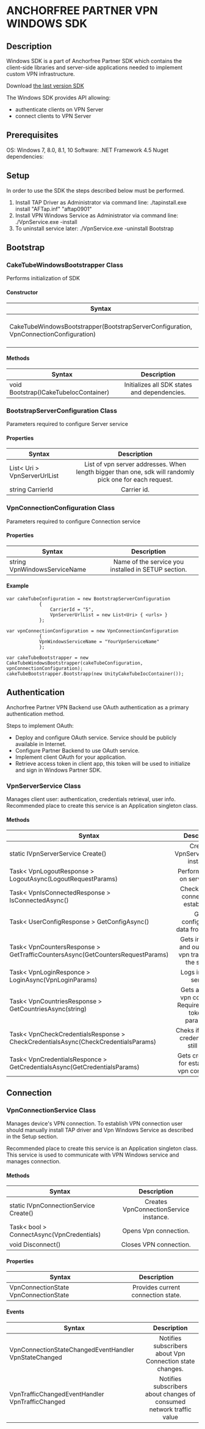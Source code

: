 # ANCHORFREE PARTNER VPN WINDOWS SDK

## Description
Windows SDK is a part of Anchorfree Partner SDK which contains the client-side libraries and server-side applications needed to implement custom VPN infrastructure.

Download [the last version SDK](https://firebasestorage.googleapis.com/v0/b/web-portal-for-partners.appspot.com/o/products%2FCakeTubeSDK_Win_version_1.2.2.70_signed.zip?alt=media&token=b46b0b9b-106e-4c6f-9818-d8db54c3c1e4)

The Windows SDK provides API allowing:
* authenticate clients on VPN Server
* connect clients to VPN Server

## Prerequisites
OS: Windows 7, 8.0, 8.1, 10
Software: .NET Framework 4.5
Nuget dependencies: 
  <package id="CommonServiceLocator" version="1.3" targetFramework="net45" />
  <package id="Newtonsoft.Json" version="9.0.1" targetFramework="net45" />  
  <package id="Unity" version="4.0.1" targetFramework="net45" />

## Setup
In order to use the SDK the steps described below must be performed.
1. Install TAP Driver as Administrator via command line: ./tapinstall.exe install "AFTap.inf" "aftap0901"
2. Install VPN Windows Service as Administrator via command line: ./VpnService.exe -install <ServiceName>
3. To uninstall service later: ./VpnService.exe -uninstall <ServiceName>Bootstrap

## Bootstrap
### CakeTubeWindowsBootstrapper Class
Performs initialization of SDK

#### Constructor
| Syntax | Description |
| -------|:-----------:|
| CakeTubeWindowsBootstrapper(BootstrapServerConfiguration, VpnConnectionConfiguration)| Initializes the class new instance. |

#### Methods
| Syntax | Description |
| -------|:-----------:|
| void Bootstrap(ICakeTubeIocContainer) | Initializes all SDK states and dependencies.|

### BootstrapServerConfiguration Class
Parameters required to configure Server service

#### Properties
| Syntax | Description |
| -------|:-----------:|
| List< Uri > VpnServerUrlList | List of vpn server addresses. When length bigger than one, sdk will randomly pick one for each request. |
| string CarrierId | Carrier id. |

### VpnConnectionConfiguration Class

Parameters required to configure Connection service

#### Properties
| Syntax | Description |
| -------|:-----------:|
| string VpnWindowsServiceName | Name of the service you installed in SETUP section. |

#### Example
```
var cakeTubeConfiguration = new BootstrapServerConfiguration
            {
                CarrierId = "5",
                VpnServerUrlList = new List<Uri> { <urls> }                
            };

var vpnConnectionConfiguration = new VpnConnectionConfiguration
            {
            VpnWindowsServiceName = "YourVpnServiceName"
            };

var cakeTubeBootstrapper = new CakeTubeWindowsBootstrapper(cakeTubeConfiguration, vpnConnectionConfiguration);            
cakeTubeBootstrapper.Bootstrapp(new UnityCakeTubeIocContainer());
```

## Authentication
Anchorfree Partner VPN Backend use OAuth authentication as a primary authentication method.

Steps to implement OAuth:
* Deploy and configure OAuth service. Service should be publicly available in Internet.
* Configure Partner Backend to use OAuth service.
* Implement client OAuth for your application.
* Retrieve access token in client app, this token will be used to initialize and sign in Windows Partner SDK.

### VpnServerService Class

Manages client user: authentication, credentials retrieval, user info.
Recommended place to create this service is an Application singleton class.

#### Methods
| Syntax | Description |
| -------|:-----------:|
| static IVpnServerService Create() | Creates VpnServerService instance. |
| Task< VpnLogoutResponse > LogoutAsync(LogoutRequestParams) | Performs logout on server side. |
| Task< VpnIsConnectedResponse > IsConnectedAsync() | Checks if VPN connection is established. |
| Task< UserConfigResponse > GetConfigAsync() | Gets configuration data from server. |
| Task< VpnCountersResponse > GetTrafficCountersAsync(GetCountersRequestParams) | Gets incoming and outcoming vpn traffic from the server. |
| Task< VpnLoginResponce > LoginAsync(VpnLoginParams) | Logs in to vpn server. |
| Task< VpnCountriesResponse > GetCountriesAsync(string) | Gets available vpn countries. Requires access token as parameter. |
| Task< VpnCheckCredentialsResponse > CheckCredentialsAsync(CheckCredentialsParams) | Cheks if received credentials are still valid. |
| Task< VpnCredentialsResponce > GetCredentialsAsync(GetCredentialsParams) | Gets credentials for establishing vpn connection. |

## Connection

### VpnConnectionService Class

Manages device's VPN connection. To establish VPN connection user should manually install TAP driver and Vpn Windows Service as described in the Setup section.

Recommended place to create this service is an Application singleton class. This service is used to communicate with VPN Windows service and manages connection.

#### Methods
| Syntax | Description |
| -------|:-----------:|
| static IVpnConnectionService Create() | Creates VpnConnectionService instance. |
| Task< bool > ConnectAsync(VpnCredentials) | Opens Vpn connection. |
| void Disconnect() | Closes VPN connection. |


#### Properties
| Syntax | Description |
| -------|:-----------:|
| VpnConnectionState VpnConnectionState | Provides current connection state. |

#### Events
| Syntax | Description |
| -------|:-----------:|
| VpnConnectionStateChangedEventHandler VpnStateChanged | Notifies subscribers about Vpn Connection state changes. |
| VpnTrafficChangedEventHandler VpnTrafficChanged | Notifies subscribers about changes of consumed network traffic value |
